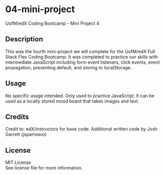 # 04-mini-project
UofM/edX Coding Bootcamp - Mini Project 4

## Description

This was the fourth mini-project we will complete for the UofM/edX Full Stack Flex Coding Bootcamp. It was completed to practice our skills with intermediate JavaScript including form event listeners, click events, event propagation, preventing default, and storing to localStorage.

## Usage

No specific usage intended. Only used to practice JavaScript. It can be used as a locally stored mood board that takes images and text.

## Credits

Credit to: edX/instructors for base code. Additional written code by Josh Garrett (jsparrowio)

## License

MIT License\
See license file for more information.
